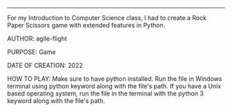 -----------------------------------------------------------------------------------------
For my Introduction to Computer Science class, I had to create a Rock Paper Scissors game 
with extended features in Python. 



AUTHOR:
agile-flight

PURPOSE:
Game

DATE OF CREATION:
2022

HOW TO PLAY:
Make sure to have python installed. Run the file in Windows terminal using python keyword 
along with the file's path. If you have a Unix based operating system, run the file in 
the terminal with the python 3 keyword along with the file's path.
